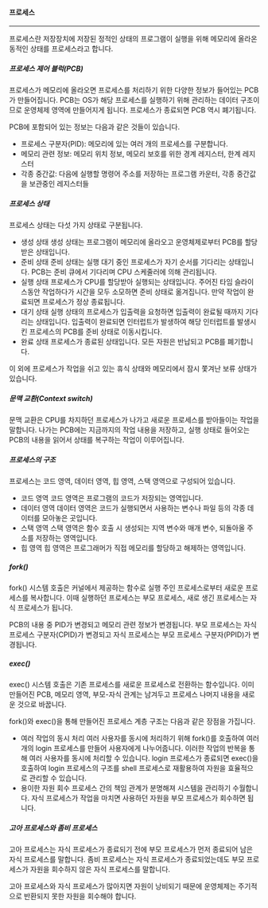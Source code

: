 #### 프로세스
---
프로세스란 저장장치에 저장된 정적인 상태의 프로그램이 실행을 위해 메모리에 올라온 동적인 상태를 프로세스라고 합니다.

##### 프로세스 제어 블럭(PCB)
프로세스가 메모리에 올라오면 프로세스를 처리하기 위한 다양한 정보가 들어있는 PCB가 만들어집니다. PCB는 OS가 해당 프로세스를 실행하기 위해 관리하는 데이터 구조이므로 운영체제 영역에 만들어지게 됩니다. 프로세스가 종료되면 PCB 역시 폐기됩니다.

PCB에 포함되어 있는 정보는 다음과 같은 것들이 있습니다.

- 프로세스 구분자(PID): 메모리에 있는 여러 개의 프로세스를 구분합니다.
- 메모리 관련 정보: 메모리 위치 정보, 메모리 보호를 위한 경계 레지스터, 한계 레지스터
- 각종 중간값: 다음에 실행할 명령어 주소를 저장하는 프로그램 카운터, 각종 중간값을 보관중인 레지스터들

##### 프로세스 상태
프로세스 상태는 다섯 가지 상태로 구분됩니다.

- 생성 상태
	생성 상태는 프로그램이 메모리에 올라오고 운영체제로부터 PCB를 할당받은 상태입니다.
- 준비 상태
	준비 상태는 실행 대기 중인 프로세스가 자기 순서를 기다리는 상태입니다. PCB는 준비 큐에서 기다리며 CPU 스케줄러에 의해 관리됩니다.
- 실행 상태
	프로세스가 CPU를 할당받아 실행되는 상태입니다. 주어진 타임 슬라이스동안 작업하다가 시간을 모두 소모하면 준비 상태로 옮겨집니다. 만약 작업이 완료되면 프로세스가 정상 종료됩니다.
- 대기 상태
	실행 상태의 프로세스가 입출력을 요청하면 입출력이 완료될 때까지 기다리는 상태입니다. 입출력이 완료되면 인터럽트가 발생하여 해당 인터럽트를 발생시킨 프로세스의 PCB를 준비 상태로 이동시킵니다.
- 완료 상태
	프로세스가 종료된 상태입니다. 모든 자원은 반납되고 PCB를 폐기합니다.

이 외에 프로세스가 작업을 쉬고 있는 휴식 상태와 메모리에서 잠시 쫓겨난 보류 상태가 있습니다.

##### 문맥 교환(Context switch)
문맥 교환은 CPU를 차지하던 프로세스가 나가고 새로운 프로세스를 받아들이는 작업을 말합니다. 나가는 PCB에는 지금까지의 작업 내용을 저장하고, 실행 상태로 들어오는 PCB의 내용을 읽어서 상태를 복구하는 작업이 이루어집니다.

##### 프로세스의 구조
프로세스는 코드 영역, 데이터 영역, 힙 영역, 스택 영역으로 구성되어 있습니다.

- 코드 영역
	코드 영역은 프로그램의 코드가 저장되는 영역입니다.
- 데이터 영역
	데이터 영역은 코드가 실행되면서 사용하는 변수나 파일 등의 각종 데이터를 모아놓은 곳입니다.
- 스택 영역
	스택 영역은 함수 호출 시 생성되는 지역 변수와 매개 변수, 되돌아올 주소를 저장하는 영역입니다.
- 힙 영역
	힙 영역은 프로그래머가 직접 메모리를 할당하고 해제하는 영역입니다.

##### fork()
fork() 시스템 호출은 커널에서 제공하는 함수로 실행 주인 프로세스로부터 새로운 프로세스를 복사합니다. 이때 실행하던 프로세스는 부모 프로세스, 새로 생긴 프로세스는 자식 프로세스가 됩니다.

PCB의 내용 중 PID가 변경되고 메모리 관련 정보가 변경됩니다. 부모 프로세스는 자식 프로세스 구분자(CPID)가 변경되고 자식 프로세스는 부모 프로세스 구분자(PPID)가 변경됩니다.

##### exec()
exec() 시스템 호출은 기존 프로세스를 새로운 프로세스로 전환하는 함수입니다. 이미 만들어진 PCB, 메모리 영역, 부모-자식 관계는 남겨두고 프로세스 나머지 내용을 새로운 것으로 바꿉니다.

fork()와 exec()을 통해 만들어진 프로세스 계층 구조는 다음과 같은 장점을 가집니다.

- 여러 작업의 동시 처리
	여러 사용자를 동시에 처리하기 위해 fork()를 호출하여 여러 개의 login 프로세스를 만들어 사용자에게 나누어줍니다. 이러한 작업의 반복을 통해 여러 사용자를 동시에 처리할 수 있습니다.
	login 프로세스가 종료되면 exec()을 호출하여 login 프로세스의 구조를 shell 프로세스로 재활용하여 자원을 효율적으로 관리할 수 있습니다.
- 용이한 자원 회수
	프로세스 간의 책임 관계가 분명해져 시스템을 관리하기 수월합니다. 자식 프로세스가 작업을 마치면 사용하던 자원을 부모 프로세스가 회수하면 됩니다.

##### 고아 프로세스와 좀비 프로세스
고아 프로세스는 자식 프로세스가 종료되기 전에 부모 프로세스가 먼저 종료되어 남은 자식 프로세스를 말합니다. 좀비 프로세스는 자식 프로세스가 종료되었는데도 부모 프로세스가 자원을 회수하지 않은 자식 프로세스를 말합니다.

고아 프로세스와 자식 프로세스가 많아지면 자원이 낭비되기 때문에 운영체제는 주기적으로 반환되지 못한 자원을 회수해야 합니다.

